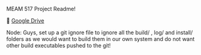 MEAM 517 Project Readme!

:link: [Google Drive](https://drive.google.com/drive/folders/12vvI-4S0ICZvCfdP6TQElmgLZ1OQ7fW2?usp=sharing)



Node: Guys, set up a git ignore file to ignore all the build/ , log/ and install/ folders as we would want to build them in our own system and do not want other build executables pushed to the git!

